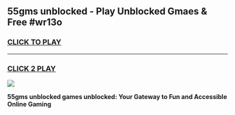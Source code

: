 
## 55gms unblocked - Play Unblocked Gmaes & Free #wr13o
<h3>
<a href="https://news.freeplayer.one?title=55gms_unblocked&ref=27F">CLICK TO PLAY</a></h3>
<hr>

<h3>
<a href="https://news.freeplayer.one?title=55gms_unblocked&ref=27F">CLICK 2 PLAY</a>
  
</h3>

<a href="https://news.freeplayer.one?title=55gms_unblocked&ref=27F/"><img src="https://clearcache.store/games.png"></a>


**55gms unblocked games unblocked: Your Gateway to Fun and Accessible Online Gaming**
